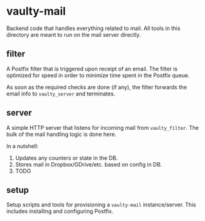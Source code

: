 # vaulty-mail

Backend code that handles everything related to mail.  All tools in this directory are meant to run on the mail server directly.

## filter

A Postfix filter that is triggered upon receipt of an email.  The filter is optimized for speed in order to minimize time spent in the Postfix queue.

As soon as the required checks are done (if any), the filter forwards the email info to `vaulty_server` and terminates.

## server

A simple HTTP server that listens for incoming mail from `vaulty_filter`.  The bulk of the mail handling logic is done here.

In a nutshell:

1. Updates any counters or state in the DB.
2. Stores mail in Dropbox/GDrive/etc. based on config in DB.
3. TODO

## setup

Setup scripts and tools for provisioning a `vaulty-mail` instance/server. This includes installing and configuring Postfix.
